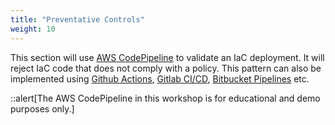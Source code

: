 ```yaml
---
title: "Preventative Controls"
weight: 10
---
```


This section will use [AWS CodePipeline](https://docs.aws.amazon.com/codepipeline/latest/userguide/welcome.html) to validate an IaC deployment. It will reject IaC code that does not comply with a policy. This pattern can also be implemented using [Github Actions](https://docs.github.com/en/actions), [Gitlab CI/CD](https://docs.gitlab.com/ee/ci/), [Bitbucket Pipelines](https://bitbucket.org/product/features/pipelines) etc.

::alert[The AWS CodePipeline in this workshop is for educational and demo purposes only.]
